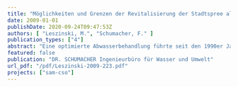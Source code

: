 ```yaml
---
title: "Möglichkeiten und Grenzen der Revitalisierung der Stadtspree als Lebensraum für die Fischfauna"
date: 2009-01-01
publishDate: 2020-09-24T09:47:53Z
authors: [ "Leszinski, M.", "Schumacher, F." ]
publication_types: ["4"]
abstract: "Eine optimierte Abwasserbehandlung führte seit den 1990er Jahren zu stark abnehmenden, kontinuierlich aus Punktquellen in die Vorfluter eingeleiteten Nährstofffrachten (HEINZMANN, 1998, SENSTADT, 2001), wodurch sich die Wasserqualität der aufnehmenden Gewässer Berlins merklich verbesserte. Episodische Belastungen durch Mischwasserentlastungen stellen jedoch weiterhin eine bedeutende Ursache einer herabgesetzten Wasser- und Sedimentqualität und eine der wichtigsten Managementaufgaben für die Berliner Stadtspree und der Kanäle dar (vgl. LESZINSKI ET AL., 2006, RIECHEL 2009). Hinsichtlich des von der EU-WRRL geforderten guten ökologischen und chemischen Zustandes der Binnengewässer bzw. des guten ökologischen Potenzials für stark veränderte und künstliche Gewässer, stellt die Lebensraumfunktion für die aquatischen Lebensgemeinschaften der Berliner Gewässer das wesentliche gewässerinterne Schutzziel dar. Neben dem erheblichem ökologischen Gefährdungspotenzial, das insbesondere von extremen Ereignissen der Mischwasserentlastung ausgeht, reduzieren vorrangig hydromorphologische Defizite (Stauhaltung, Uferbefestigung, Sohleintiefung, etc.) die Lebensraumqualität für die aquatischen Lebensgemeinschaften. Aufgrund der Schifffahrtsnutzung der Berliner Spree und der Kanäle stellen Wellenschlag und Sunk- und Schwalleffekte während Schiffspassagen eine zusätzliche, bedeutende Belastung dar (vgl. LESZINSKI ET AL., 2006). Wie in der Studie „Immissionsorientierte Bewertung von Mischwasserentlastungen in Tieflandflüssen“ (LESZINSKI ET AL., 2007) dargelegt, liegen die in Laboruntersuchungen ermittelten Ansprüche bzw. Toleranzen hinsichtlich der Wasserqualität für die Fischarten und Arten wirbelloser Bodenorganismen der Berliner Spree und der Kanäle in einem vergleichbaren Bereich (JACOB ET AL., 1984, LAMMERSEN, 1997). Die Herleitung von Gütestandards hinsichtlich der Wasserqualität für die Fischfauna schließt somit den Schutz der Lebensgemeinschaft der wirbellosen Bodenorganismen mit ein. Ebenso besteht bei beiden Organismengruppen ein grundsätzlicher, vergleichbarer funktioneller Zusammenhang zwischen der Ausprägung der Lebensgemeinschaft und der hydromorphologischen und strukturellen Lebensraumausstattung des Gewässers (z.B. SHELDON, 1968, KARR & SCHLOSSER, 1978, MINSHALL, 1984; MINSHALL & ROBINSON, 1998, TANIGUCHI & TOKESHI, 2004). So korrelieren Artenzahl und Diversität beider Organismengruppen höchst signifikant negativ mit dem Ausbaugrad der Ufer. Als Resultat der verschiedenen Belastungen findet sich in der Berliner Stadtspree eine extreme Dominanz von wenigen sehr anspruchslosen, toleranten Arten. Folglich sind Verbesserungen des ökologischen Zustandes und des Besiedlungspotenzials für wirbellose Bodenorganismen und Fische neben der Reduzierung der negativen Auswirkungen der Mischwasserentlastung, vorrangig durch Aufwertung der Uferstrukturen zu erreichen. Strukturelle Aufwertungen der Ufer müssen zusätzlich die hydrodynamische Belastung durch den schiffsinduzierten Wellenschlag berücksichtigen, um einerseits das Besiedlungspotenzial zu erhöhen, andererseits die Ufer vor Erosion zu schützen. Die vorliegende Studie gibt Hinweise auf die Möglichkeiten und Grenzen einer Revitalisierung der Berliner Stadtspree und der Kanäle am Beispiel der Fischfauna, indem sie die wesentlichen Belastungen und deren Auswirkungen skizziert. Potenzielle Maßnahmen zur Aufwertung der Uferstruktur sollten aufgrund der oben angesprochenen sehr ähnlichen Wirkmechanismen zwischenUmweltausprägungen und Zusammensetzung der Lebensgemeinschaften beiden, wirbellosen Bodenorganismen und Fischen, zu Gute kommen. Zur Beurteilung möglicher struktureller Maßnahmen wird zunächst davon ausgegangen, dass die negativen Auswirkungen der Mischwasserentlastung derart minimiert werden können, dass sie keine akute Beeinträchtigung der Wasserqualität und der aquatischen Lebensgemeinschaften mehr verursacht. Des Weiteren soll beurteilt werden, ob durch solche Maßnahmen ein Lebensraum für Fischarten geschaffen werden kann, die höhere Ansprüche an die Sauerstoffbedingungen im Gewässer haben als die aktuelle Lebensgemeinschaft."
featured: false
publication: "DR. SCHUMACHER Ingenieurbüro für Wasser und Umwelt"
url_pdf: "/pdf/Leszinski-2009-223.pdf"
projects: ["sam-cso"]
---
```


